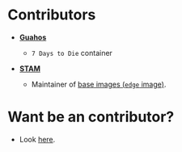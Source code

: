 Contributors
============================================

* **[Guahos](https://github.com/Guahos)**

  * `7 Days to Die` container
  

* **[STAM](https://github.com/stamepicmorg)**

  * Maintainer of [base images (`edge` image)](https://github.com/EpicMorg/docker-scripts).
  
  
Want be an contributor?
============================================

* Look [here](https://github.com/EpicMorg/docker-games-scripts/blob/master/.github/CONTRIBUTING.md).
